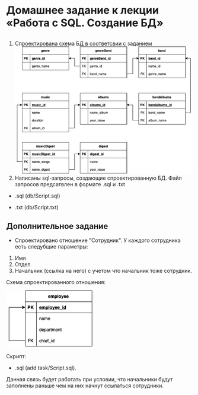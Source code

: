 # Домашнее задание к лекции «Работа с SQL. Создание БД»
##
1. Спроектирована схема БД в соответсвии с заданием
![](img/diagram.png)
2. Написаны sql-запросы, создающие спроектированную БД. Файл запросов предсатвлен в формате .sql и .txt

- .sql (db/Script.sql)

- .txt (db/Script.txt)

## Дополнительное задание 

- Спроектировано отношение "Сотрудник". У каждого сотрудника есть следубщие параметры:

1. Имя
2. Отдел
3. Начальник (ссылка на него) с учетом что начальник тоже сотрудник.

Схема спроектированного отношения:

![](add%20task/AddTask.png)

Скрипт:

- .sql (add task/Script.sql).

Данная связь будет работать при условии, что начальники будут заполнены раньше чем на них начнут ссылаться сотрудники.
